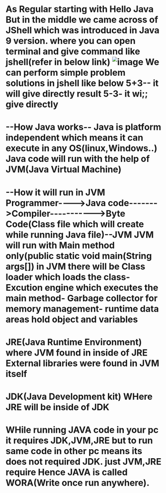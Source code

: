 As Regular starting with Hello Java
But in the middle we came across of **JShell which was introduced in Java 9 version.** where you can open terminal and give command like jshell(refer in below link)
![image](https://github.com/user-attachments/assets/ebcc3b0a-3183-4d34-9db6-239d7d95d0a7)
We can perform simple problem solutions in jshell like below
5+3-- it will give directly result
5-3- it wi;; give directly
=

--How Java works--
Java is platform independent which means it can execute in any OS(linux,Windows..)
Java code will run with the help of JVM(Java Virtual Machine)
=

--How it will run in JVM
Programmer---->Java code------->Compiler----------->Byte Code(Class file which will create while running Java file)--JVM
JVM will run with Main method only(public static void main(String args[])
in JVM there will be Class loader which loads the class- Excution engine which executes the main method- Garbage collector for memory management- runtime data areas
hold object and variables
=

JRE(Java Runtime Environment)
where JVM found in inside of JRE
External libraries were found in JVM itself
=

JDK(Java Development kit)
WHere JRE will be inside of JDK
=

WHile running JAVA code in your pc it requires JDK,JVM,JRE 
but to run same code in other pc means its does not required JDK. just JVM,JRE require
Hence JAVA is called WORA(Write once run anywhere).
=

